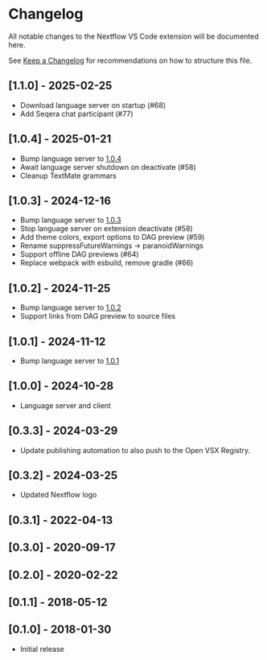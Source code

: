 # Changelog

All notable changes to the Nextflow VS Code extension will be documented here.

See [Keep a Changelog](http://keepachangelog.com/) for recommendations on how to structure this file.

## [1.1.0] - 2025-02-25

- Download language server on startup (#68)
- Add Seqera chat participant (#77)

## [1.0.4] - 2025-01-21

- Bump language server to [1.0.4](https://github.com/nextflow-io/language-server/releases/tag/v1.0.4)
- Await language server shutdown on deactivate (#58)
- Cleanup TextMate grammars

## [1.0.3] - 2024-12-16

- Bump language server to [1.0.3](https://github.com/nextflow-io/language-server/releases/tag/v1.0.3)
- Stop language server on extension deactivate (#58)
- Add theme colors, export options to DAG preview (#59)
- Rename suppressFutureWarnings -> paranoidWarnings
- Support offline DAG previews (#64)
- Replace webpack with esbuild, remove gradle (#66)

## [1.0.2] - 2024-11-25

- Bump language server to [1.0.2](https://github.com/nextflow-io/language-server/releases/tag/v1.0.2)
- Support links from DAG preview to source files

## [1.0.1] - 2024-11-12

- Bump language server to [1.0.1](https://github.com/nextflow-io/language-server/releases/tag/v1.0.1)

## [1.0.0] - 2024-10-28

- Language server and client

## [0.3.3] - 2024-03-29

- Update publishing automation to also push to the Open VSX Registry.

## [0.3.2] - 2024-03-25

- Updated Nextflow logo

## [0.3.1] - 2022-04-13

## [0.3.0] - 2020-09-17

## [0.2.0] - 2020-02-22

## [0.1.1] - 2018-05-12

## [0.1.0] - 2018-01-30

- Initial release
